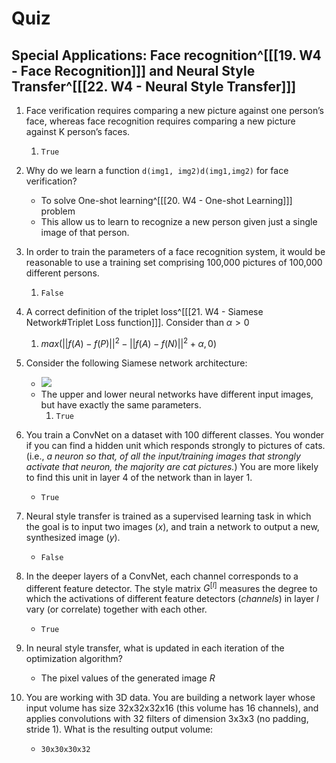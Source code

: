 ---
---

# Quiz
## Special Applications: Face recognition^[[[19. W4 - Face Recognition]]] and Neural Style Transfer^[[[22. W4 - Neural Style Transfer]]]

1. Face verification requires comparing a new picture against one person’s face, whereas face recognition requires comparing a new picture against K person’s faces.
	1. `True`

2. Why do we learn a function `d(img1, img2)d(img1,img2)` for face verification?
	- To solve One-shot learning^[[[20. W4 - One-shot Learning]]] problem
	- This allow us to learn to recognize a new person given just a single image of that person.

3. In order to train the parameters of a face recognition system, it would be reasonable to use a training set comprising 100,000 pictures of 100,000 different persons.
	1. `False`

4. A correct definition of the triplet loss^[[[21. W4 - Siamese Network#Triplet Loss function]]]. Consider than $\alpha > 0$
	1. $max(||f(A) - f(P)||^2 - ||f(A) - f(N)||^2 + \alpha, 0)$

5. Consider the following Siamese network architecture:
	- ![](https://d3c33hcgiwev3.cloudfront.net/imageAssetProxy.v1/a326d7f0-d0cd-4447-bb0a-ed04b6af2e09image1.png?expiry=1640131200000&hmac=dQ49WkmRVHQXq1-jQVGWkM78ABYmKUD2I-x_sK2ZnZM)
	- The upper and lower neural networks have different input images, but have exactly the same parameters.
		1. `True`

6. You train a ConvNet on a dataset with 100 different classes. You wonder if you can find a hidden unit which responds strongly to pictures of cats. (i.e., *a neuron so that, of all the input/training images that strongly activate that neuron, the majority are cat pictures.*) You are more likely to find this unit in layer 4 of the network than in layer 1.
	- `True`

7. Neural style transfer is trained as a supervised learning task in which the goal is to input two images ($x$), and train a network to output a new, synthesized image ($y$).
	- `False`

8. In the deeper layers of a ConvNet, each channel corresponds to a different feature detector. The style matrix $G^{[l]}$ measures the degree to which the activations of different feature detectors (*channels*) in layer $l$ vary (or correlate) together with each other.
	- `True`

9. In neural style transfer, what is updated in each iteration of the optimization algorithm?
	- The pixel values of the generated image $R$

10. You are working with 3D data. You are building a network layer whose input volume has size 32x32x32x16 (this volume has 16 channels), and applies convolutions with 32 filters of dimension 3x3x3 (no padding, stride 1). What is the resulting output volume:
	- `30x30x30x32`

